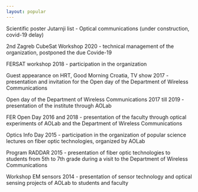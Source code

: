 ```yaml
---
layout: popular
---
```




Scientific poster Jutarnji list - Optical communications (under construction, covid-19 delay)

2nd Zagreb CubeSat Workshop 2020 - technical management of the organization, postponed the due Covide-19

FERSAT workshop 2018 - participation in the organization

Guest appearance on HRT, Good Morning Croatia, TV show 2017 - presentation and invitation for the Open day of the Department of Wireless Communications

Open day of the Department of Wireless Communications 2017 till 2019 - presentation of the institute through AOLab

FER Open Day 2016 and 2018 - presentation of the faculty through optical experiments of AOLab and the Department of Wireless Communications

Optics Info Day 2015 - participation in the organization of popular science lectures on fiber optic technologies, organized by AOLab

Program RADDAR 2015 - presentation of fiber optic technologies to students from 5th to 7th grade during a visit to the Department of Wireless Communications

Workshop EM sensors 2014 - presentation of sensor technology and optical sensing projects of AOLab to students and faculty